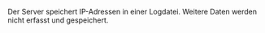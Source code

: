 Der Server speichert IP-Adressen in einer Logdatei. Weitere Daten werden nicht erfasst und gespeichert.